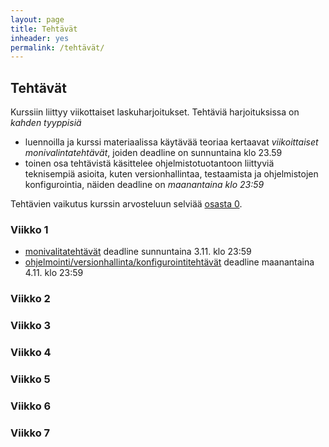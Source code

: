 ```yaml
---
layout: page
title: Tehtävät
inheader: yes
permalink: /tehtävät/
---
```


## Tehtävät

Kurssiin liittyy viikottaiset laskuharjoitukset. Tehtäviä harjoituksissa on _kahden tyyppisiä_ 
- luennoilla ja kurssi materiaalissa käytävää teoriaa kertaavat _viikoittaiset monivalintatehtävät_, joiden deadline on sunnuntaina klo 23.59
- toinen osa tehtävistä käsittelee ohjelmistotuotantoon liittyviä teknisempiä asioita, kuten versionhallintaa, testaamista ja ohjelmistojen konfigurointia, näiden deadline on _maanantaina klo 23:59_

Tehtävien vaikutus kurssin arvosteluun selviää [osasta 0](/osa0#kurssin-arvostelu).

### Viikko 1

- [monivalitatehtävät](https://study.cs.helsinki.fi/stats/courses/ohtu2019/quiz/1) deadline sunnuntaina 3.11. klo 23:59  
- [ohjelmointi/versionhallinta/konfigurointitehtävät](/tehtävät1) deadline maanantaina 4.11. klo 23:59 

### Viikko 2

### Viikko 3

### Viikko 4

### Viikko 5

### Viikko 6

### Viikko 7